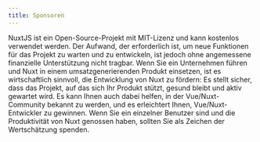 ```yaml
---
title: Sponsoren
---
```

NuxtJS ist ein Open-Source-Projekt mit MIT-Lizenz und kann kostenlos verwendet werden.
Der Aufwand, der erforderlich ist, um neue Funktionen für das Projekt zu warten und zu entwickeln, ist jedoch ohne angemessene finanzielle Unterstützung nicht tragbar.
Wenn Sie ein Unternehmen führen und Nuxt in einem umsatzgenerierenden Produkt einsetzen, ist es wirtschaftlich sinnvoll, die Entwicklung von Nuxt zu fördern: Es stellt sicher, dass das Projekt, auf das sich Ihr Produkt stützt, gesund bleibt und aktiv gewartet wird. Es kann Ihnen auch dabei helfen, in der Vue/Nuxt-Community bekannt zu werden, und es erleichtert Ihnen, Vue/Nuxt-Entwickler zu gewinnen.
Wenn Sie ein einzelner Benutzer sind und die Produktivität von Nuxt genossen haben, sollten Sie als Zeichen der Wertschätzung spenden.